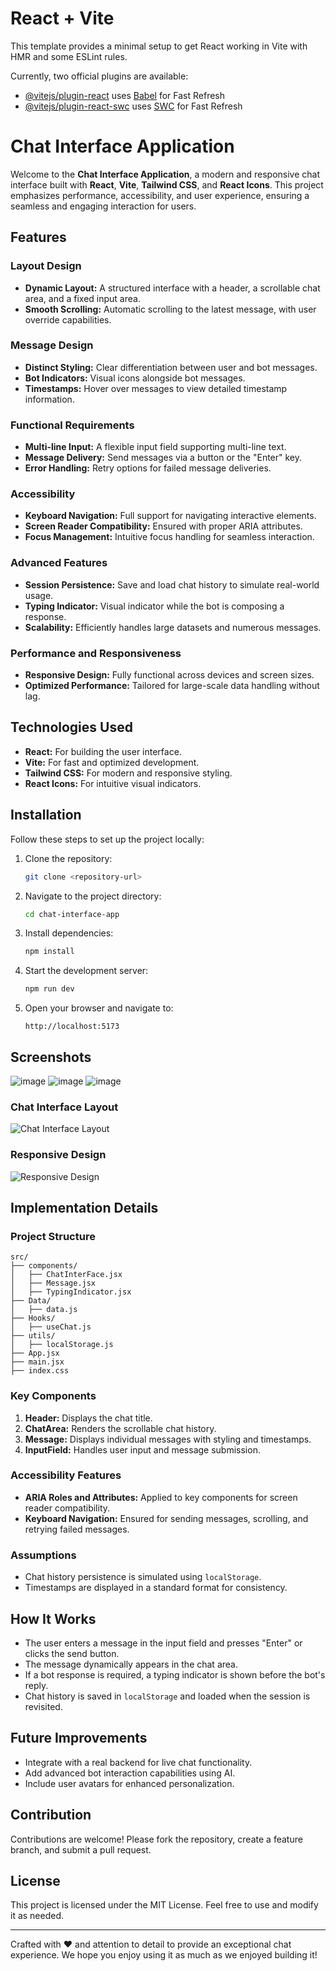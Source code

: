 # React + Vite

This template provides a minimal setup to get React working in Vite with HMR and some ESLint rules.

Currently, two official plugins are available:

- [@vitejs/plugin-react](https://github.com/vitejs/vite-plugin-react/blob/main/packages/plugin-react/README.md) uses [Babel](https://babeljs.io/) for Fast Refresh
- [@vitejs/plugin-react-swc](https://github.com/vitejs/vite-plugin-react-swc) uses [SWC](https://swc.rs/) for Fast Refresh


# Chat Interface Application

Welcome to the **Chat Interface Application**, a modern and responsive chat interface built with **React**, **Vite**, **Tailwind CSS**, and **React Icons**. This project emphasizes performance, accessibility, and user experience, ensuring a seamless and engaging interaction for users.

## Features

### Layout Design
- **Dynamic Layout:** A structured interface with a header, a scrollable chat area, and a fixed input area.
- **Smooth Scrolling:** Automatic scrolling to the latest message, with user override capabilities.

### Message Design
- **Distinct Styling:** Clear differentiation between user and bot messages.
- **Bot Indicators:** Visual icons alongside bot messages.
- **Timestamps:** Hover over messages to view detailed timestamp information.

### Functional Requirements
- **Multi-line Input:** A flexible input field supporting multi-line text.
- **Message Delivery:** Send messages via a button or the "Enter" key.
- **Error Handling:** Retry options for failed message deliveries.

### Accessibility
- **Keyboard Navigation:** Full support for navigating interactive elements.
- **Screen Reader Compatibility:** Ensured with proper ARIA attributes.
- **Focus Management:** Intuitive focus handling for seamless interaction.

### Advanced Features
- **Session Persistence:** Save and load chat history to simulate real-world usage.
- **Typing Indicator:** Visual indicator while the bot is composing a response.
- **Scalability:** Efficiently handles large datasets and numerous messages.

### Performance and Responsiveness
- **Responsive Design:** Fully functional across devices and screen sizes.
- **Optimized Performance:** Tailored for large-scale data handling without lag.

## Technologies Used

- **React:** For building the user interface.
- **Vite:** For fast and optimized development.
- **Tailwind CSS:** For modern and responsive styling.
- **React Icons:** For intuitive visual indicators.

## Installation

Follow these steps to set up the project locally:

1. Clone the repository:
   ```bash
   git clone <repository-url>
   ```

2. Navigate to the project directory:
   ```bash
   cd chat-interface-app
   ```

3. Install dependencies:
   ```bash
   npm install
   ```

4. Start the development server:
   ```bash
   npm run dev
   ```

5. Open your browser and navigate to:
   ```
   http://localhost:5173
   ```

## Screenshots
![image](https://github.com/user-attachments/assets/c08ce65f-6415-4e92-a946-b9ea0dcf9df9)
![image](https://github.com/user-attachments/assets/ce31690c-4aa4-4eae-aac9-41c716c8bbcc)
![image](https://github.com/user-attachments/assets/9a2c42ec-453d-4b3f-996f-027a7ff40e21)



### Chat Interface Layout
![Chat Interface Layout](https://via.placeholder.com/800x400.png?text=Chat+Interface+Screenshot)

### Responsive Design
![Responsive Design](https://via.placeholder.com/400x800.png?text=Mobile+View+Screenshot)

## Implementation Details

### Project Structure
```
src/
├── components/
│   ├── ChatInterFace.jsx
│   ├── Message.jsx
│   ├── TypingIndicator.jsx
├── Data/
│   ├── data.js
├── Hooks/
│   ├── useChat.js
├── utils/
│   ├── localStorage.js
├── App.jsx
├── main.jsx
├── index.css
```

### Key Components
1. **Header:** Displays the chat title.
2. **ChatArea:** Renders the scrollable chat history.
3. **Message:** Displays individual messages with styling and timestamps.
4. **InputField:** Handles user input and message submission.

### Accessibility Features
- **ARIA Roles and Attributes:** Applied to key components for screen reader compatibility.
- **Keyboard Navigation:** Ensured for sending messages, scrolling, and retrying failed messages.

### Assumptions
- Chat history persistence is simulated using `localStorage`.
- Timestamps are displayed in a standard format for consistency.

## How It Works
- The user enters a message in the input field and presses "Enter" or clicks the send button.
- The message dynamically appears in the chat area.
- If a bot response is required, a typing indicator is shown before the bot's reply.
- Chat history is saved in `localStorage` and loaded when the session is revisited.

## Future Improvements
- Integrate with a real backend for live chat functionality.
- Add advanced bot interaction capabilities using AI.
- Include user avatars for enhanced personalization.

## Contribution
Contributions are welcome! Please fork the repository, create a feature branch, and submit a pull request.

## License
This project is licensed under the MIT License. Feel free to use and modify it as needed.

---

Crafted with ❤️ and attention to detail to provide an exceptional chat experience. We hope you enjoy using it as much as we enjoyed building it!

